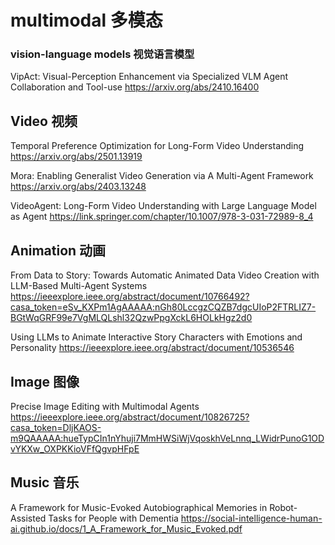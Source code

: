# multimodal 多模态

### vision-language models 视觉语言模型
VipAct: Visual-Perception Enhancement via Specialized VLM Agent Collaboration and Tool-use
https://arxiv.org/abs/2410.16400

## Video 视频
Temporal Preference Optimization for Long-Form Video Understanding
https://arxiv.org/abs/2501.13919

Mora: Enabling Generalist Video Generation via A Multi-Agent Framework
https://arxiv.org/abs/2403.13248

VideoAgent: Long-Form Video Understanding with Large Language Model as Agent
https://link.springer.com/chapter/10.1007/978-3-031-72989-8_4

## Animation 动画
From Data to Story: Towards Automatic Animated Data Video Creation with LLM-Based Multi-Agent Systems
https://ieeexplore.ieee.org/abstract/document/10766492?casa_token=eSv_KXPm1AgAAAAA:nGh80LccgzCQZB7dgcUIoP2FTRLIZ7-BGtWqGRF99e7VgMLQLshl32QzwPpgXckL6HOLkHgz2d0

Using LLMs to Animate Interactive Story Characters with Emotions and Personality
https://ieeexplore.ieee.org/abstract/document/10536546

## Image 图像
Precise Image Editing with Multimodal Agents
https://ieeexplore.ieee.org/abstract/document/10826725?casa_token=DljKAOS-m9QAAAAA:hueTypCIn1nYhuji7MmHWSiWjVqoskhVeLnnq_LWidrPunoG1ODvYKXw_OXPKKioVFfQgvpHFpE

## Music 音乐
A Framework for Music-Evoked Autobiographical Memories in Robot-Assisted Tasks for People with Dementia
https://social-intelligence-human-ai.github.io/docs/1_A_Framework_for_Music_Evoked.pdf
